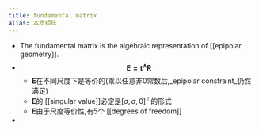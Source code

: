 ```yaml
---
title: fundamental matrix
alias: 本质矩阵
---
```


- The fundamental matrix is the algebraic representation of [[epipolar geometry]].
-
  $$\mathbf{E=t^{\wedge}R}$$
    - $\mathbf{E}$在不同尺度下是等价的(乘以任意非0常数后,_epipolar constraint_仍然满足)
    - $\mathbf{E}$的 [[singular value]]必定是$[\sigma,\sigma,0]^{\top}$的形式
    - $\mathbf{E}$由于尺度等价性,有5个 [[degrees of freedom]]
-